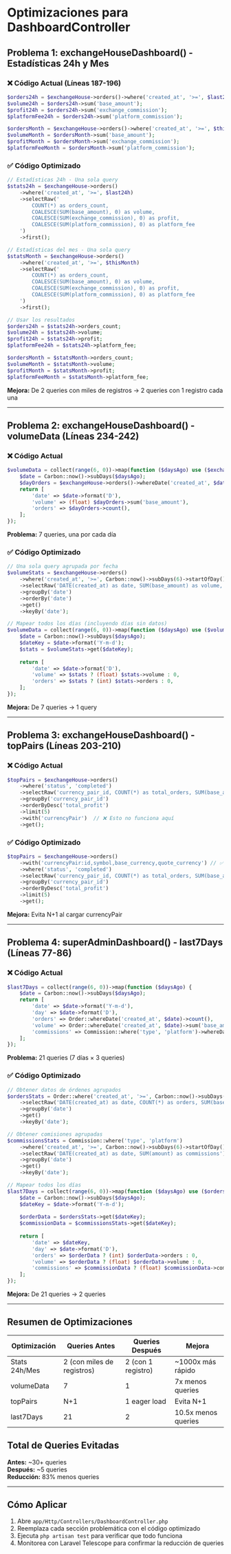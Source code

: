 # Optimizaciones para DashboardController

## Problema 1: exchangeHouseDashboard() - Estadísticas 24h y Mes

### ❌ Código Actual (Líneas 187-196)
```php
$orders24h = $exchangeHouse->orders()->where('created_at', '>=', $last24h)->get();
$volume24h = $orders24h->sum('base_amount');
$profit24h = $orders24h->sum('exchange_commission');
$platformFee24h = $orders24h->sum('platform_commission');

$ordersMonth = $exchangeHouse->orders()->where('created_at', '>=', $thisMonth)->get();
$volumeMonth = $ordersMonth->sum('base_amount');
$profitMonth = $ordersMonth->sum('exchange_commission');
$platformFeeMonth = $ordersMonth->sum('platform_commission');
```

### ✅ Código Optimizado
```php
// Estadísticas 24h - Una sola query
$stats24h = $exchangeHouse->orders()
    ->where('created_at', '>=', $last24h)
    ->selectRaw('
        COUNT(*) as orders_count,
        COALESCE(SUM(base_amount), 0) as volume,
        COALESCE(SUM(exchange_commission), 0) as profit,
        COALESCE(SUM(platform_commission), 0) as platform_fee
    ')
    ->first();

// Estadísticas del mes - Una sola query
$statsMonth = $exchangeHouse->orders()
    ->where('created_at', '>=', $thisMonth)
    ->selectRaw('
        COUNT(*) as orders_count,
        COALESCE(SUM(base_amount), 0) as volume,
        COALESCE(SUM(exchange_commission), 0) as profit,
        COALESCE(SUM(platform_commission), 0) as platform_fee
    ')
    ->first();

// Usar los resultados
$orders24h = $stats24h->orders_count;
$volume24h = $stats24h->volume;
$profit24h = $stats24h->profit;
$platformFee24h = $stats24h->platform_fee;

$ordersMonth = $statsMonth->orders_count;
$volumeMonth = $statsMonth->volume;
$profitMonth = $statsMonth->profit;
$platformFeeMonth = $statsMonth->platform_fee;
```

**Mejora:** De 2 queries con miles de registros → 2 queries con 1 registro cada una

---

## Problema 2: exchangeHouseDashboard() - volumeData (Líneas 234-242)

### ❌ Código Actual
```php
$volumeData = collect(range(6, 0))->map(function ($daysAgo) use ($exchangeHouse) {
    $date = Carbon::now()->subDays($daysAgo);
    $dayOrders = $exchangeHouse->orders()->whereDate('created_at', $date)->get();
    return [
        'date' => $date->format('D'),
        'volume' => (float) $dayOrders->sum('base_amount'),
        'orders' => $dayOrders->count(),
    ];
});
```
**Problema:** 7 queries, una por cada día

### ✅ Código Optimizado
```php
// Una sola query agrupada por fecha
$volumeStats = $exchangeHouse->orders()
    ->where('created_at', '>=', Carbon::now()->subDays(6)->startOfDay())
    ->selectRaw('DATE(created_at) as date, SUM(base_amount) as volume, COUNT(*) as orders')
    ->groupBy('date')
    ->orderBy('date')
    ->get()
    ->keyBy('date');

// Mapear todos los días (incluyendo días sin datos)
$volumeData = collect(range(6, 0))->map(function ($daysAgo) use ($volumeStats) {
    $date = Carbon::now()->subDays($daysAgo);
    $dateKey = $date->format('Y-m-d');
    $stats = $volumeStats->get($dateKey);
    
    return [
        'date' => $date->format('D'),
        'volume' => $stats ? (float) $stats->volume : 0,
        'orders' => $stats ? (int) $stats->orders : 0,
    ];
});
```

**Mejora:** De 7 queries → 1 query

---

## Problema 3: exchangeHouseDashboard() - topPairs (Líneas 203-210)

### ❌ Código Actual
```php
$topPairs = $exchangeHouse->orders()
    ->where('status', 'completed')
    ->selectRaw('currency_pair_id, COUNT(*) as total_orders, SUM(base_amount) as total_volume, SUM(exchange_commission) as total_profit')
    ->groupBy('currency_pair_id')
    ->orderByDesc('total_profit')
    ->limit(5)
    ->with('currencyPair')  // ❌ Esto no funciona aquí
    ->get();
```

### ✅ Código Optimizado
```php
$topPairs = $exchangeHouse->orders()
    ->with('currencyPair:id,symbol,base_currency,quote_currency') // ✅ Antes del selectRaw
    ->where('status', 'completed')
    ->selectRaw('currency_pair_id, COUNT(*) as total_orders, SUM(base_amount) as total_volume, SUM(exchange_commission) as total_profit')
    ->groupBy('currency_pair_id')
    ->orderByDesc('total_profit')
    ->limit(5)
    ->get();
```

**Mejora:** Evita N+1 al cargar currencyPair

---

## Problema 4: superAdminDashboard() - last7Days (Líneas 77-86)

### ❌ Código Actual
```php
$last7Days = collect(range(6, 0))->map(function ($daysAgo) {
    $date = Carbon::now()->subDays($daysAgo);
    return [
        'date' => $date->format('Y-m-d'),
        'day' => $date->format('D'),
        'orders' => Order::whereDate('created_at', $date)->count(),
        'volume' => Order::whereDate('created_at', $date)->sum('base_amount'),
        'commissions' => Commission::where('type', 'platform')->whereDate('created_at', $date)->sum('amount'),
    ];
});
```
**Problema:** 21 queries (7 días × 3 queries)

### ✅ Código Optimizado
```php
// Obtener datos de órdenes agrupados
$ordersStats = Order::where('created_at', '>=', Carbon::now()->subDays(6)->startOfDay())
    ->selectRaw('DATE(created_at) as date, COUNT(*) as orders, SUM(base_amount) as volume')
    ->groupBy('date')
    ->get()
    ->keyBy('date');

// Obtener comisiones agrupadas
$commissionsStats = Commission::where('type', 'platform')
    ->where('created_at', '>=', Carbon::now()->subDays(6)->startOfDay())
    ->selectRaw('DATE(created_at) as date, SUM(amount) as commissions')
    ->groupBy('date')
    ->get()
    ->keyBy('date');

// Mapear todos los días
$last7Days = collect(range(6, 0))->map(function ($daysAgo) use ($ordersStats, $commissionsStats) {
    $date = Carbon::now()->subDays($daysAgo);
    $dateKey = $date->format('Y-m-d');
    
    $orderData = $ordersStats->get($dateKey);
    $commissionData = $commissionsStats->get($dateKey);
    
    return [
        'date' => $dateKey,
        'day' => $date->format('D'),
        'orders' => $orderData ? (int) $orderData->orders : 0,
        'volume' => $orderData ? (float) $orderData->volume : 0,
        'commissions' => $commissionData ? (float) $commissionData->commissions : 0,
    ];
});
```

**Mejora:** De 21 queries → 2 queries

---

## Resumen de Optimizaciones

| Optimización | Queries Antes | Queries Después | Mejora |
|--------------|---------------|-----------------|--------|
| Stats 24h/Mes | 2 (con miles de registros) | 2 (con 1 registro) | ~1000x más rápido |
| volumeData | 7 | 1 | 7x menos queries |
| topPairs | N+1 | 1 eager load | Evita N+1 |
| last7Days | 21 | 2 | 10.5x menos queries |

## Total de Queries Evitadas
**Antes:** ~30+ queries  
**Después:** ~5 queries  
**Reducción:** 83% menos queries

---

## Cómo Aplicar

1. Abre `app/Http/Controllers/DashboardController.php`
2. Reemplaza cada sección problemática con el código optimizado
3. Ejecuta `php artisan test` para verificar que todo funciona
4. Monitorea con Laravel Telescope para confirmar la reducción de queries
